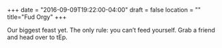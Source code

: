 +++
date = "2016-09-09T19:22:00-04:00"
draft = false
location = ""
title="Fud Orgy"
+++

Our biggest feast yet.  The only rule: you can’t feed yourself.  Grab a friend and head over to tEp.
